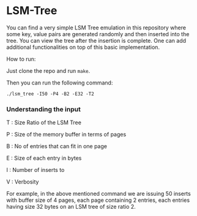 # LSM-Tree
You can find a very simple LSM Tree emulation in this repository where some key, value pairs are generated randomly and then inserted into the tree.
You can view the tree after the insertion is complete. One can add additional functionalities on top of this basic implementation.

How to run:

Just clone the repo and run `make`.

Then you can run the following command:
```
./lsm_tree -I50 -P4 -B2 -E32 -T2

```
### Understanding the input
T : Size Ratio of the LSM Tree

P : Size of the memory buffer in terms of pages

B : No of entries that can fit in one page 

E : Size of each entry in bytes

I : Number of inserts to 

V : Verbosity

For example, in the above mentioned command we are issuing 50 inserts 
with buffer size of 4 pages, each page containing 2 entries, each entries having size 32 bytes on an LSM tree of size ratio 2.
